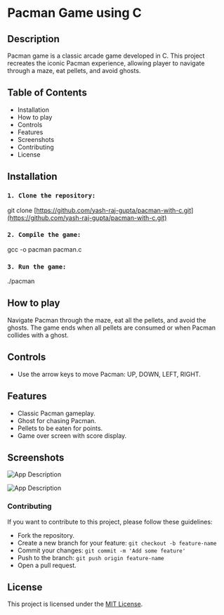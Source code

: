 
# Pacman Game using C

## Description

Pacman game is a classic arcade game developed in C. This project recreates the iconic Pacman experience, allowing player to navigate through a maze, eat pellets, and avoid ghosts.

## Table of Contents
- Installation
- How to play
- Controls
- Features
- Screenshots
- Contributing
- License

## Installation
### `1. Clone the repository:`
git clone [https://github.com/yash-raj-gupta/pacman-with-c.git](https://github.com/yash-raj-gupta/pacman-with-c.git)

### `2. Compile the game:`
gcc -o pacman pacman.c

### `3. Run the game:`
./pacman

## How to play
Navigate Pacman through the maze, eat all the pellets, and avoid the ghosts. The game ends when all pellets are consumed or when Pacman collides with a ghost.

## Controls
- Use the arrow keys to move Pacman: UP, DOWN, LEFT, RIGHT.

## Features
- Classic Pacman gameplay.
- Ghost for chasing Pacman.
- Pellets to be eaten for points.
- Game over screen with score display.

## Screenshots
![App Description](https://i.ibb.co/1GZrBwv/ezgif-com-crop.gif)

![App Description](https://i.ibb.co/KbGNWsq/pacman-output.png)
### Contributing

If you want to contribute to this project, please follow these guidelines:

- Fork the repository.
- Create a new branch for your feature: `git checkout -b feature-name`
- Commit your changes: `git commit -m 'Add some feature'`
- Push to the branch: `git push origin feature-name`
- Open a pull request.

## License

This project is licensed under the [MIT License]().